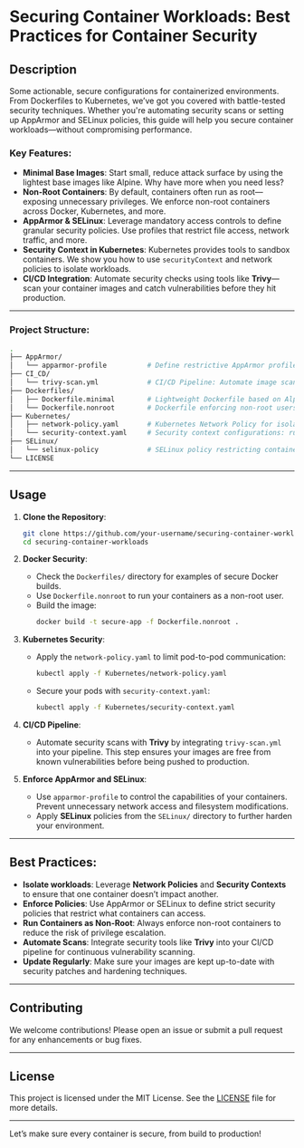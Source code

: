 # **Securing Container Workloads: Best Practices for Container Security**

## **Description**
Some actionable, secure configurations for containerized environments. From Dockerfiles to Kubernetes, we’ve got you covered with battle-tested security techniques. Whether you're automating security scans or setting up AppArmor and SELinux policies, this guide will help you secure container workloads—without compromising performance.

### **Key Features**:
- **Minimal Base Images**: Start small, reduce attack surface by using the lightest base images like Alpine. Why have more when you need less?
- **Non-Root Containers**: By default, containers often run as root—exposing unnecessary privileges. We enforce non-root containers across Docker, Kubernetes, and more.
- **AppArmor & SELinux**: Leverage mandatory access controls to define granular security policies. Use profiles that restrict file access, network traffic, and more.
- **Security Context in Kubernetes**: Kubernetes provides tools to sandbox containers. We show you how to use `securityContext` and network policies to isolate workloads.
- **CI/CD Integration**: Automate security checks using tools like **Trivy**—scan your container images and catch vulnerabilities before they hit production.

---

### **Project Structure**:
```bash
.
├── AppArmor/
│   └── apparmor-profile          # Define restrictive AppArmor profiles for your containers
├── CI_CD/
│   └── trivy-scan.yml            # CI/CD Pipeline: Automate image scanning for vulnerabilities using Trivy
├── Dockerfiles/
│   ├── Dockerfile.minimal        # Lightweight Dockerfile based on Alpine for secure, small footprint containers
│   └── Dockerfile.nonroot        # Dockerfile enforcing non-root users for enhanced security
├── Kubernetes/
│   ├── network-policy.yaml       # Kubernetes Network Policy for isolating containers
│   └── security-context.yaml     # Security context configurations: runAsUser, allowPrivilegeEscalation, etc.
├── SELinux/
│   └── selinux-policy            # SELinux policy restricting containers from accessing sensitive directories
└── LICENSE
```

---

## **Usage**

1. **Clone the Repository**:
   ```bash
   git clone https://github.com/your-username/securing-container-workloads.git
   cd securing-container-workloads
   ```

2. **Docker Security**:
   - Check the `Dockerfiles/` directory for examples of secure Docker builds.
   - Use `Dockerfile.nonroot` to run your containers as a non-root user.
   - Build the image:
     ```bash
     docker build -t secure-app -f Dockerfile.nonroot .
     ```

3. **Kubernetes Security**:
   - Apply the `network-policy.yaml` to limit pod-to-pod communication:
     ```bash
     kubectl apply -f Kubernetes/network-policy.yaml
     ```
   - Secure your pods with `security-context.yaml`:
     ```bash
     kubectl apply -f Kubernetes/security-context.yaml
     ```

4. **CI/CD Pipeline**:
   - Automate security scans with **Trivy** by integrating `trivy-scan.yml` into your pipeline. This step ensures your images are free from known vulnerabilities before being pushed to production.

5. **Enforce AppArmor and SELinux**:
   - Use `apparmor-profile` to control the capabilities of your containers. Prevent unnecessary network access and filesystem modifications.
   - Apply **SELinux** policies from the `SELinux/` directory to further harden your environment.

---

## **Best Practices**:
- **Isolate workloads**: Leverage **Network Policies** and **Security Contexts** to ensure that one container doesn’t impact another.
- **Enforce Policies**: Use AppArmor or SELinux to define strict security policies that restrict what containers can access.
- **Run Containers as Non-Root**: Always enforce non-root containers to reduce the risk of privilege escalation.
- **Automate Scans**: Integrate security tools like **Trivy** into your CI/CD pipeline for continuous vulnerability scanning.
- **Update Regularly**: Make sure your images are kept up-to-date with security patches and hardening techniques.

---

## **Contributing**
We welcome contributions! Please open an issue or submit a pull request for any enhancements or bug fixes.

---

## **License**
This project is licensed under the MIT License. See the [LICENSE](LICENSE) file for more details.

---

Let’s make sure every container is secure, from build to production!
